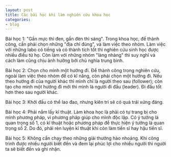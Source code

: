 ```yaml
---
layout: post
title: Các bài học khi làm nghiên cứu khoa học
categories:
- blog
---
```


Bài học 1: "Gần mực thì đen, gần đèn thì sáng". Trong khoa học, để thành công, cần phải chọn những "địa chỉ đúng", và làm việc theo nhóm. Làm việc với những labo có tiếng và có thành tích tốt thì nghiên cứu sinh học được nhiều điều từ họ. Còn làm với những nhóm "làng nhàng" thì suy nghĩ và cách làm cũng chịu ảnh hưởng bởi chủ nghĩa trung bình.

Bài học 2: Chọn cho mình một hướng đi. Để thành công trong nghiên cứu, ngoài làm việc theo nhóm để có kĩ năng, còn phải chọn một hướng đi. Nếu theo hướng đi của người khác thì mình chỉ là người theo sau (follower); còn tạo cho mình một hướng đi mới thì mình là người đi đầu (leader). Đi đầu tốt hơn theo sau người khác.

Bài học 3: Khởi đầu có thể lao đao, nhưng kiên trì sẽ có quả trái xứng đáng.

Bài học 4: Phải nắm lấy kĩ thuật. Làm khoa học là phải có tự trang bị cho mình phương pháp, vì phương pháp giúp cho mình độc lập. Có ý tưởng là quan trọng số 1, có kĩ thuật hoặc phương pháp để thực hiện ý tưởng là quan trọng số 2. Do đó, phải rèn luyện kĩ thuật khi còn làm tiến sĩ hay hậu tiến sĩ.

Bài học 5: Không cần chạy theo những giải thưởng hào nhoáng. Khi công trình được nhiều người biết đến và đem lại phúc lợi cho nhiều người thì người ta sẽ biết đến và ghi nhận.
